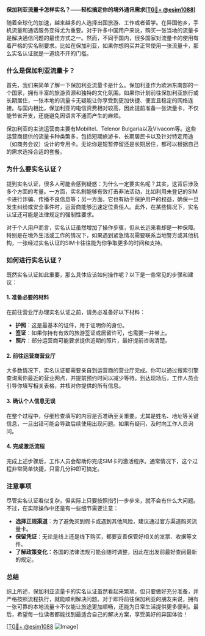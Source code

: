 **保加利亚流量卡怎样实名？——轻松搞定你的境外通讯需求[[TG💪+ @esim1088](https://t.me/s/esim1088)]**

随着全球化的加速，越来越多的人选择出国旅游、工作或者留学。在异国他乡，手机流量和通话服务变得尤为重要。对于许多中国用户来说，购买一张当地的流量卡是解决通信问题的最佳方式之一。然而，不同于国内，很多国家对流量卡的使用有着严格的实名制要求。比如在保加利亚，如果你想购买并正常使用一张流量卡，那么实名认证就是一道绕不开的门槛。

### 什么是保加利亚流量卡？

首先，我们来简单了解一下保加利亚流量卡是什么。保加利亚作为欧洲东南部的一个国家，拥有丰富的旅游资源和独特的文化氛围。如果你计划前往保加利亚旅行或长期居住，一张本地的流量卡无疑能让你享受到更加快捷、便宜且稳定的网络连接。与国内相比，保加利亚的电信资费相对较高，因此提前准备一张流量卡，不仅能节省开支，还能避免因语言不通而产生的麻烦。

保加利亚的主流运营商主要有Mobiltel、Telenor Bulgaria以及Vivacom等。这些运营商提供的流量卡种类繁多，包括短期旅游卡、长期居民卡以及针对特定用途（如商务会议）设计的专用卡。无论你是短暂停留还是长期居住，都可以根据自己的需求选择合适的套餐。

### 为什么要实名认证？

提到实名认证，很多人可能会感到疑惑：为什么一定要实名呢？其实，这背后涉及多个方面的考量。一方面，实名制能够有效打击非法活动，比如利用未登记的SIM卡进行诈骗、传播不良信息等；另一方面，它也有助于保护用户的权益，确保一旦发生纠纷或安全事件时，运营商能够迅速定位责任人。此外，在某些情况下，实名认证还可能是法律规定的强制性要求。

对于个人用户而言，实名认证虽然增加了操作步骤，但从长远来看却是一种保障。特别是在境外生活或工作的情况下，如果遇到紧急情况需要联系当地警方或其他机构，一张经过实名认证的SIM卡往往能为你争取更多的时间和支持。

### 如何进行实名认证？

既然实名认证如此重要，那么具体应该如何操作呢？以下是一些常见的步骤和建议：

#### 1. 准备必要的材料

在前往营业厅办理实名认证之前，请务必准备好以下材料：
- **护照**：这是最基本的证件，用于证明你的身份。
- **签证**：如果你持有有效的旅游签证或居留许可，也需要一并带上。
- **照片**：部分运营商可能要求提供近期的照片，最好提前咨询清楚。

#### 2. 前往运营商营业厅

大多数情况下，实名认证都需要亲自到运营商的营业厅完成。你可以通过搜索引擎查询离你最近的营业网点，并提前预约时间以减少等待。到达现场后，工作人员会引导你填写相关表格，并核对你提供的所有信息。

#### 3. 确认个人信息无误

在整个过程中，仔细检查填写的内容是否准确至关重要。尤其是姓名、地址等关键信息，一旦出错可能会导致后续使用出现问题。如果有疑问，及时向工作人员询问。

#### 4. 完成激活流程

完成上述步骤后，工作人员会帮助你完成SIM卡的激活程序。通常情况下，这个过程非常简单快捷，只需几分钟即可搞定。

### 注意事项

尽管实名认证看似复杂，但实际上只要按照指引一步步来，就不会有什么大问题。不过，在实际操作中还是有一些细节需要注意：

- **选择正规渠道**：为了避免买到假卡或遇到其他风险，建议通过官方渠道购买流量卡。
- **保留凭证**：无论是线上还是线下购买，都要妥善保管好相关的发票、收据等文件。
- **了解政策变化**：各国的法律法规可能会随时调整，因此在出发前最好查阅最新的规定。

### 总结

综上所述，保加利亚流量卡的实名认证虽然看起来繁琐，但只要做好充分准备，并严格按照流程执行，就能顺利解决问题。对于即将前往保加利亚的朋友来说，拥有一张可靠的本地流量卡不仅能让旅途更加顺畅，还能为日常生活提供更多便利。最后，希望每一位读者都能找到最适合自己的解决方案，享受美好的异国体验！

[[TG💪+ @esim1088](https://t.me/s/esim1088) ![Image](https://i.postimg.cc/4NQfJmqS/Snipaste-2025-05-13-00-14-12.png)]